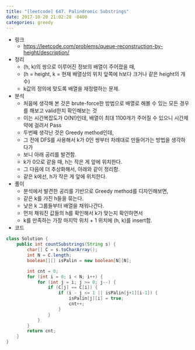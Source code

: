 ```yaml
---
title: "[leetcode] 647. Palindromic Substrings"
date: 2017-10-20 21:02:28 -0400
categories: greedy
---
```

- 링크
  - https://leetcode.com/problems/queue-reconstruction-by-height/description/
- 정리
  - (h, k)의 쌍으로 이루어진 정보의 배열이 주어졌을 때,
  - (h = height, k = 현재 배열상의 위치 앞쪽에 h보다 크거나 같은 height의 개수)
  - k값의 정의에 맞도록 배열을 재정렬하는 문제.
- 분석
  - 처음에 생각해 본 것은 brute-force한 방법으로 배열로 해볼 수 있는 모든 경우를 해보고 valid한지 확인해보는 것
  - 이는 시간복잡도가 O(N!)인데, 배열이 최대 1100개가 주어질 수 있으니 시간제약에 걸려서 Pass
  - 두번째 생각난 것은 Greedy method인데,
  - 그 전에 DFS를 사용해서 k가 0인 쌍부터 차례대로 만들어가는 방법을 생각하다가
  - 보니 아래 공리를 발견함.
  - k가 0으로 같을 때, h는 작은 게 앞에 위치한다.
  - 그 다음에 더 추상화해서, 아래와 같이 정리함.
  - 같은 k에선, h가 작은 게 앞에 위치한다. 
- 풀이
  - 분석에서 발견한 공리를 기반으로 Greedy method를 디자인해보면,
  - 같은 k를 가진 h들을 묶는다.
  - 낮은 k 그룹들부터 배열을 채워나간다.
  - 먼저 채워진 값들의 h를 확인해서 k가 맞는지 확인하면서
  - k를 만족하는 가장 마지막 위치 + 1 위치에 (h, k)를 insert함.
- 코드
```java
class Solution {
    public int countSubstrings(String s) {
        char[] C = s.toCharArray();
        int N = C.length;
        boolean[][] isPalin = new boolean[N][N];

        int cnt = 0;
        for (int i = 0; i < N; i++) {
            for (int j = i; j >= 0; j--) {
                if (C[j] == C[i]) {
                    if (i - j <= 1 || isPalin[j+1][i-1]) {
                        isPalin[j][i] = true;
                        cnt++;
                    }
                }
            }
        }
        return cnt;
    }
}
```